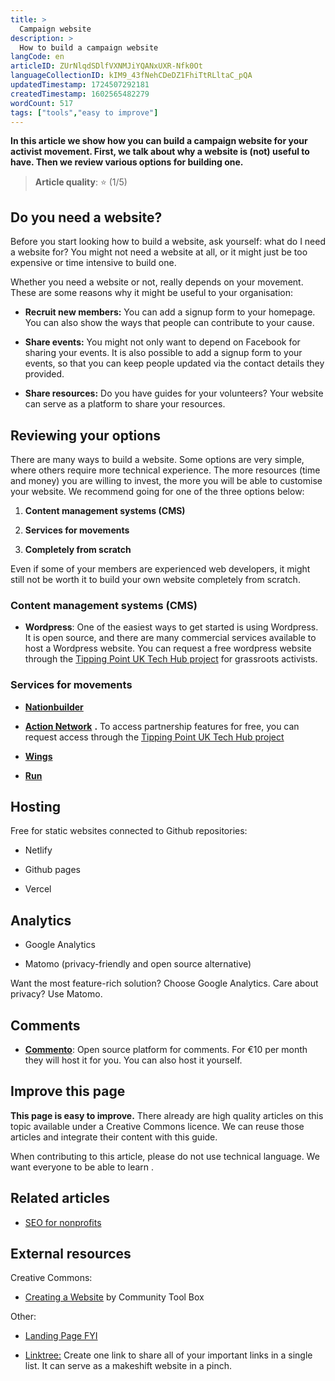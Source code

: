 ```yaml
---
title: >
  Campaign website
description: >
  How to build a campaign website
langCode: en
articleID: ZUrNlqdSDlfVXNMJiYQANxUXR-Nfk0Ot
languageCollectionID: kIM9_43fNehCDeDZ1FhiTtRLltaC_pQA
updatedTimestamp: 1724507292181
createdTimestamp: 1602565482279
wordCount: 517
tags: ["tools","easy to improve"]
---
```


**In this article we show how you can build a campaign website for your activist movement. First, we talk about why a website is (not) useful to have. Then we review various options for building one.**

> **Article quality**: ⭐️ (1/5)

## Do you need a website?

Before you start looking how to build a website, ask yourself: what do I need a website for? You might not need a website at all, or it might just be too expensive or time intensive to build one.

Whether you need a website or not, really depends on your movement. These are some reasons why it might be useful to your organisation:

-   **Recruit new members:** You can add a signup form to your homepage. You can also show the ways that people can contribute to your cause.
    
-   **Share events:** You might not only want to depend on Facebook for sharing your events. It is also possible to add a signup form to your events, so that you can keep people updated via the contact details they provided.
    
-   **Share resources:** Do you have guides for your volunteers? Your website can serve as a platform to share your resources.
    

## Reviewing your options

There are many ways to build a website. Some options are very simple, where others require more technical experience. The more resources (time and money) you are willing to invest, the more you will be able to customise your website. We recommend going for one of the three options below:

1.  **Content management systems (CMS)**
    
2.  **Services for movements**
    
3.  **Completely from scratch**
    

Even if some of your members are experienced web developers, it might still not be worth it to build your own website completely from scratch.

### Content management systems (CMS)

-   **Wordpress**: One of the easiest ways to get started is using Wordpress. It is open source, and there are many commercial services available to host a Wordpress website. You can request a free wordpress website through the [Tipping Point UK Tech Hub project](https://tpnt.uk/tech?utm_source=activisthandbook.org) for grassroots activists.
    

### **Services for movements**

-   [**Nationbuilder**](https://nationbuilder.com)
    
-   [**Action Network**](https://actionnetwork.org) **.** To access partnership features for free, you can request access through the [Tipping Point UK Tech Hub project](https://tpnt.uk/tech?utm_source=activisthandbook.org)
    
-   [**Wings**](https://wings.dev)
    
-   [**Run**](https://www.designedtorun.com/?utm_source=activisthandbook.org)
    

## Hosting

Free for static websites connected to Github repositories:

-   Netlify
    
-   Github pages
    
-   Vercel
    

## Analytics

-   Google Analytics
    
-   Matomo (privacy-friendly and open source alternative)
    

Want the most feature-rich solution? Choose Google Analytics. Care about privacy? Use Matomo.

## Comments

-   [**Commento**](https://commento.io): Open source platform for comments. For €10 per month they will host it for you. You can also host it yourself.
    

## Improve this page

**This page is easy to improve.** There already are high quality articles on this topic available under a Creative Commons licence. We can reuse those articles and integrate their content with this guide.

When contributing to this article, please do not use technical language. We want everyone to be able to learn .

## Related articles

-   [SEO for nonprofits](/tools/seo)
    

## External resources

Creative Commons:

-   [Creating a Website](https://ctb.ku.edu/en/table-of-contents/participation/promoting-interest/website/main) by Community Tool Box
    

Other:

-   [Landing Page FYI](https://landingpage.fyi)
    
-   [Linktree:](https://linktr.ee/?utm_source=activisthandbook.org) Create one link to share all of your important links in a single list. It can serve as a makeshift website in a pinch.